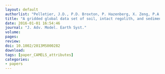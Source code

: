 ```yaml
---
layout: default
authorlist: "Pelletier, J.D., P.D. Broxton, P. Hazenberg, X. Zeng, P.A. Troch, G.-Y. Niu, Z. Williams, M.A. Brunke, and D. Gochis"
title: "A gridded global data set of soil, intact regolith, and sedimentary deposit thicknesses for regional and global land surface modeling"
date: 2016-01-01 16:54:46
journal: "J. Adv. Model. Earth Syst."
volume:
pages:
review:
doi: 10.1002/2013MS000282
download:
tags: [paper_CAMELS_attributes] 
categories:
- papers
---
```


